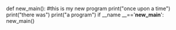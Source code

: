 def new_main():
#this is my new program
  print("once upon a time")
  print("there was")
  print("a program")
if __name __=='__new_main__':
  new_main()